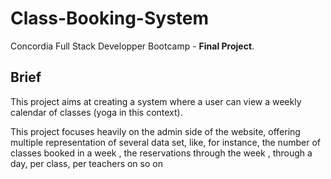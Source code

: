 # Class-Booking-System
Concordia Full Stack Developper Bootcamp - **Final Project**.

## Brief
This project aims at creating a system where a user can view a weekly calendar of classes (yoga in this context). 

This project focuses heavily on the admin side of the website, offering multiple representation of several data set, like, for instance, the number of classes booked in a week , the reservations through the week , through a day, per class,  per teachers on so on

